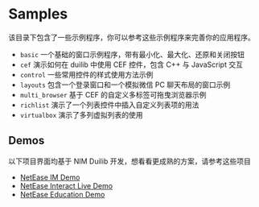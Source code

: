 # Samples

该目录下包含了一些示例程序，你可以参考这些示例程序来完善你的应用程序。

 - `basic` 一个基础的窗口示例程序，带有最小化、最大化、还原和关闭按钮
 - `cef` 演示如何在 duilib 中使用 CEF 控件，包含 C++ 与 JavaScript 交互
 - `control` 一些常用控件的样式使用方法示例
 - `layouts` 包含一个登录窗口和一个模拟微信 PC 聊天布局的窗口示例
 - `multi_browser` 基于 CEF 的自定义多标签可拖曳浏览器示例
 - `richlist` 演示了一个列表控件中插入自定义列表项的用法
 - `virtualbox` 演示了多列虚拟列表的使用

## Demos

以下项目界面均基于 NIM Duilib 开发，想看看更成熟的方案，请参考这些项目

 - [NetEase IM Demo](https://github.com/netease-im/NIM_PC_Demo)
 - [NetEase Interact Live Demo](https://yx-web-nosdn.netease.im/package/1542889389/NIM_InteractLive_PC_Demo_v2.9.0.zip?download=NIM_InteractLive_PC_Demo_v2.9.0.zip)
 - [NetEase Education Demo](https://yx-web-nosdn.netease.im/package/1537445692/NIM_Education_PC_Demo_v2.3.0.zip?download=NIM_Education_PC_Demo_v2.3.0.zip)
